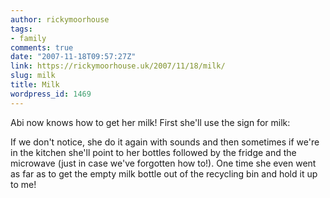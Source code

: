 ```yaml
---
author: rickymoorhouse
tags:
- family
comments: true
date: "2007-11-18T09:57:27Z"
link: https://rickymoorhouse.uk/2007/11/18/milk/
slug: milk
title: Milk
wordpress_id: 1469
---
```


Abi now knows how to get her milk! First she'll use the sign for milk:







If we don't notice, she do it again with sounds and then sometimes if we're in the kitchen she'll point to her bottles followed by the fridge and the microwave (just in case we've forgotten how to!). One time she even went as far as to get the empty milk bottle out of the recycling bin and hold it up to me!
